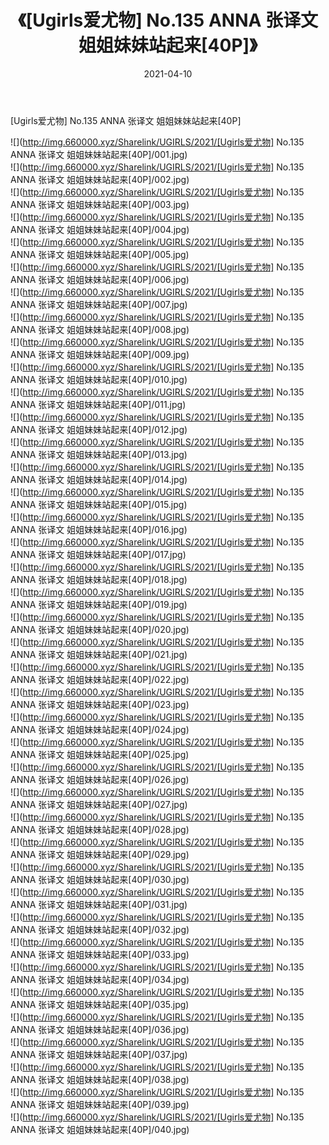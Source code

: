 ﻿---
layout: post
title:  《[Ugirls爱尤物] No.135 ANNA 张译文 姐姐妹妹站起来[40P]》
date:   2021-04-10
img: http://img.660000.xyz/Sharelink/UGIRLS/2021/[Ugirls爱尤物] No.135 ANNA 张译文 姐姐妹妹站起来[40P]/000.jpg
categories: [美女, 清纯, 唯美]
---

[Ugirls爱尤物] No.135 ANNA 张译文 姐姐妹妹站起来[40P]

  ![](http://img.660000.xyz/Sharelink/UGIRLS/2021/[Ugirls爱尤物] No.135 ANNA 张译文 姐姐妹妹站起来[40P]/001.jpg) <br> ![](http://img.660000.xyz/Sharelink/UGIRLS/2021/[Ugirls爱尤物] No.135 ANNA 张译文 姐姐妹妹站起来[40P]/002.jpg) <br> ![](http://img.660000.xyz/Sharelink/UGIRLS/2021/[Ugirls爱尤物] No.135 ANNA 张译文 姐姐妹妹站起来[40P]/003.jpg) <br> ![](http://img.660000.xyz/Sharelink/UGIRLS/2021/[Ugirls爱尤物] No.135 ANNA 张译文 姐姐妹妹站起来[40P]/004.jpg) <br> ![](http://img.660000.xyz/Sharelink/UGIRLS/2021/[Ugirls爱尤物] No.135 ANNA 张译文 姐姐妹妹站起来[40P]/005.jpg) <br> ![](http://img.660000.xyz/Sharelink/UGIRLS/2021/[Ugirls爱尤物] No.135 ANNA 张译文 姐姐妹妹站起来[40P]/006.jpg) <br> ![](http://img.660000.xyz/Sharelink/UGIRLS/2021/[Ugirls爱尤物] No.135 ANNA 张译文 姐姐妹妹站起来[40P]/007.jpg) <br> ![](http://img.660000.xyz/Sharelink/UGIRLS/2021/[Ugirls爱尤物] No.135 ANNA 张译文 姐姐妹妹站起来[40P]/008.jpg) <br> ![](http://img.660000.xyz/Sharelink/UGIRLS/2021/[Ugirls爱尤物] No.135 ANNA 张译文 姐姐妹妹站起来[40P]/009.jpg) <br> ![](http://img.660000.xyz/Sharelink/UGIRLS/2021/[Ugirls爱尤物] No.135 ANNA 张译文 姐姐妹妹站起来[40P]/010.jpg) <br> ![](http://img.660000.xyz/Sharelink/UGIRLS/2021/[Ugirls爱尤物] No.135 ANNA 张译文 姐姐妹妹站起来[40P]/011.jpg) <br> ![](http://img.660000.xyz/Sharelink/UGIRLS/2021/[Ugirls爱尤物] No.135 ANNA 张译文 姐姐妹妹站起来[40P]/012.jpg) <br> ![](http://img.660000.xyz/Sharelink/UGIRLS/2021/[Ugirls爱尤物] No.135 ANNA 张译文 姐姐妹妹站起来[40P]/013.jpg) <br> ![](http://img.660000.xyz/Sharelink/UGIRLS/2021/[Ugirls爱尤物] No.135 ANNA 张译文 姐姐妹妹站起来[40P]/014.jpg) <br> ![](http://img.660000.xyz/Sharelink/UGIRLS/2021/[Ugirls爱尤物] No.135 ANNA 张译文 姐姐妹妹站起来[40P]/015.jpg) <br> ![](http://img.660000.xyz/Sharelink/UGIRLS/2021/[Ugirls爱尤物] No.135 ANNA 张译文 姐姐妹妹站起来[40P]/016.jpg) <br> ![](http://img.660000.xyz/Sharelink/UGIRLS/2021/[Ugirls爱尤物] No.135 ANNA 张译文 姐姐妹妹站起来[40P]/017.jpg) <br> ![](http://img.660000.xyz/Sharelink/UGIRLS/2021/[Ugirls爱尤物] No.135 ANNA 张译文 姐姐妹妹站起来[40P]/018.jpg) <br> ![](http://img.660000.xyz/Sharelink/UGIRLS/2021/[Ugirls爱尤物] No.135 ANNA 张译文 姐姐妹妹站起来[40P]/019.jpg) <br> ![](http://img.660000.xyz/Sharelink/UGIRLS/2021/[Ugirls爱尤物] No.135 ANNA 张译文 姐姐妹妹站起来[40P]/020.jpg) <br> ![](http://img.660000.xyz/Sharelink/UGIRLS/2021/[Ugirls爱尤物] No.135 ANNA 张译文 姐姐妹妹站起来[40P]/021.jpg) <br> ![](http://img.660000.xyz/Sharelink/UGIRLS/2021/[Ugirls爱尤物] No.135 ANNA 张译文 姐姐妹妹站起来[40P]/022.jpg) <br> ![](http://img.660000.xyz/Sharelink/UGIRLS/2021/[Ugirls爱尤物] No.135 ANNA 张译文 姐姐妹妹站起来[40P]/023.jpg) <br> ![](http://img.660000.xyz/Sharelink/UGIRLS/2021/[Ugirls爱尤物] No.135 ANNA 张译文 姐姐妹妹站起来[40P]/024.jpg) <br> ![](http://img.660000.xyz/Sharelink/UGIRLS/2021/[Ugirls爱尤物] No.135 ANNA 张译文 姐姐妹妹站起来[40P]/025.jpg) <br> ![](http://img.660000.xyz/Sharelink/UGIRLS/2021/[Ugirls爱尤物] No.135 ANNA 张译文 姐姐妹妹站起来[40P]/026.jpg) <br> ![](http://img.660000.xyz/Sharelink/UGIRLS/2021/[Ugirls爱尤物] No.135 ANNA 张译文 姐姐妹妹站起来[40P]/027.jpg) <br> ![](http://img.660000.xyz/Sharelink/UGIRLS/2021/[Ugirls爱尤物] No.135 ANNA 张译文 姐姐妹妹站起来[40P]/028.jpg) <br> ![](http://img.660000.xyz/Sharelink/UGIRLS/2021/[Ugirls爱尤物] No.135 ANNA 张译文 姐姐妹妹站起来[40P]/029.jpg) <br> ![](http://img.660000.xyz/Sharelink/UGIRLS/2021/[Ugirls爱尤物] No.135 ANNA 张译文 姐姐妹妹站起来[40P]/030.jpg) <br> ![](http://img.660000.xyz/Sharelink/UGIRLS/2021/[Ugirls爱尤物] No.135 ANNA 张译文 姐姐妹妹站起来[40P]/031.jpg) <br> ![](http://img.660000.xyz/Sharelink/UGIRLS/2021/[Ugirls爱尤物] No.135 ANNA 张译文 姐姐妹妹站起来[40P]/032.jpg) <br> ![](http://img.660000.xyz/Sharelink/UGIRLS/2021/[Ugirls爱尤物] No.135 ANNA 张译文 姐姐妹妹站起来[40P]/033.jpg) <br> ![](http://img.660000.xyz/Sharelink/UGIRLS/2021/[Ugirls爱尤物] No.135 ANNA 张译文 姐姐妹妹站起来[40P]/034.jpg) <br> ![](http://img.660000.xyz/Sharelink/UGIRLS/2021/[Ugirls爱尤物] No.135 ANNA 张译文 姐姐妹妹站起来[40P]/035.jpg) <br> ![](http://img.660000.xyz/Sharelink/UGIRLS/2021/[Ugirls爱尤物] No.135 ANNA 张译文 姐姐妹妹站起来[40P]/036.jpg) <br> ![](http://img.660000.xyz/Sharelink/UGIRLS/2021/[Ugirls爱尤物] No.135 ANNA 张译文 姐姐妹妹站起来[40P]/037.jpg) <br> ![](http://img.660000.xyz/Sharelink/UGIRLS/2021/[Ugirls爱尤物] No.135 ANNA 张译文 姐姐妹妹站起来[40P]/038.jpg) <br> ![](http://img.660000.xyz/Sharelink/UGIRLS/2021/[Ugirls爱尤物] No.135 ANNA 张译文 姐姐妹妹站起来[40P]/039.jpg) <br> ![](http://img.660000.xyz/Sharelink/UGIRLS/2021/[Ugirls爱尤物] No.135 ANNA 张译文 姐姐妹妹站起来[40P]/040.jpg) <br>